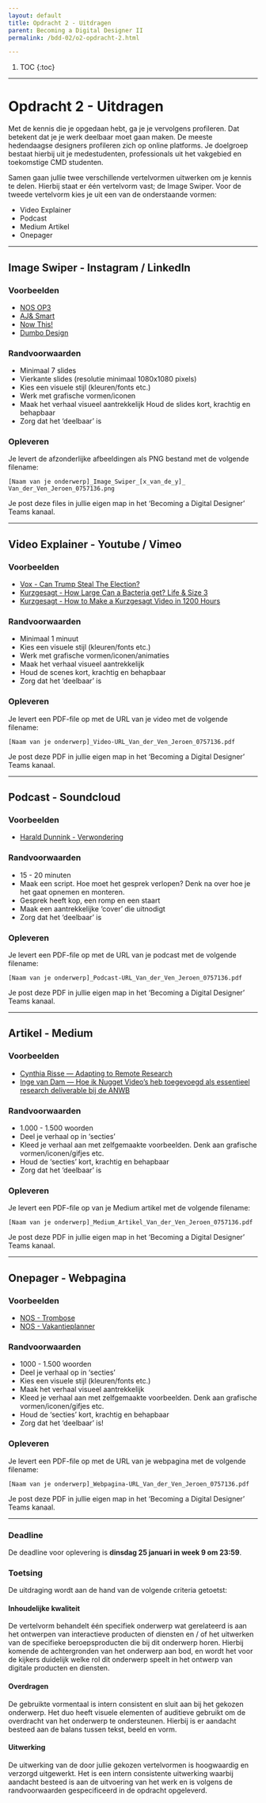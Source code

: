 ```yaml
---
layout: default
title: Opdracht 2 - Uitdragen
parent: Becoming a Digital Designer II
permalink: /bdd-02/o2-opdracht-2.html

---
```


1. TOC
{:toc}

---

# Opdracht 2 - Uitdragen

Met de kennis die je opgedaan hebt, ga je je vervolgens profileren. Dat betekent dat je je werk deelbaar moet gaan maken. De meeste hedendaagse designers profileren zich op online platforms. Je doelgroep bestaat hierbij uit je medestudenten, professionals uit het vakgebied en toekomstige CMD studenten.

Samen gaan jullie twee verschillende vertelvormen uitwerken om je kennis te delen. Hierbij staat er één vertelvorm vast; de Image Swiper. Voor de tweede vertelvorm kies je uit een van de onderstaande vormen:
- Video Explainer
- Podcast
- Medium Artikel
- Onepager

---

## Image Swiper - Instagram / LinkedIn

### Voorbeelden
- [NOS OP3](https://www.instagram.com/nosop3/)
- [AJ& Smart](https://www.instagram.com/ajsmartdesign/)
- [Now This!](https://www.instagram.com/nowthisnews/?hl=en)
- [Dumbo Design](https://www.instagram.com/dumbo.design/)

### Randvoorwaarden
- Minimaal 7 slides
- Vierkante slides (resolutie minimaal 1080x1080 pixels)
- Kies een visuele stijl (kleuren/fonts etc.)
- Werk met grafische vormen/iconen
- Maak het verhaal visueel aantrekkelijk Houd de slides kort, krachtig en behapbaar
- Zorg dat het ‘deelbaar’ is

### Opleveren 

Je levert de afzonderlijke afbeeldingen als PNG bestand met de volgende filename:

`[Naam van je onderwerp]_Image_Swiper_[x_van_de_y]_ Van_der_Ven_Jeroen_0757136.png`

Je post deze files in jullie eigen map in het ‘Becoming a Digital Designer’ Teams kanaal.

---

## Video Explainer - Youtube / Vimeo

### Voorbeelden
- [Vox - Can Trump Steal The Election?](https://www.youtube.com/watch?v=4Rnb0j-bNmM)
- [Kurzgesagt - How Large Can a Bacteria get? Life & Size 3](https://www.youtube.com/watch?v=E1KkQrFEl2I)
- [Kurzgesagt - How to Make a Kurzgesagt Video in 1200 Hours](https://www.youtube.com/watch?v=uFk0mgljtns)

### Randvoorwaarden
- Minimaal 1 minuut
- Kies een visuele stijl (kleuren/fonts etc.)
- Werk met grafische vormen/iconen/animaties
- Maak het verhaal visueel aantrekkelijk
- Houd de scenes kort, krachtig en behapbaar
- Zorg dat het ‘deelbaar’ is

### Opleveren 
Je levert een PDF-file op met de URL van je video met de volgende filename:

`[Naam van je onderwerp]_Video-URL_Van_der_Ven_Jeroen_0757136.pdf`

Je post deze PDF in jullie eigen map in het ‘Becoming a Digital Designer’ Teams kanaal.

---

## Podcast - Soundcloud 

### Voorbeelden
- [Harald Dunnink - Verwondering](https://www.verwondering.com/)

### Randvoorwaarden
- 15 - 20 minuten
- Maak een script. Hoe moet het gesprek verlopen? Denk na over hoe je het gaat opnemen en monteren.
- Gesprek heeft kop, een romp en een staart
- Maak een aantrekkelijke ‘cover’ die uitnodigt
- Zorg dat het ‘deelbaar’ is

### Opleveren 
Je levert een PDF-file op met de URL van je podcast met de volgende filename:

`[Naam van je onderwerp]_Podcast-URL_Van_der_Ven_Jeroen_0757136.pdf`

Je post deze PDF in jullie eigen map in het ‘Becoming a Digital Designer’ Teams kanaal.

---

## Artikel - Medium

### Voorbeelden
- [Cynthia Risse — Adapting to Remote Research](https://uxdesign.cc/adapting-to-remote-research-fa84b13bc9ab)
- [Inge van Dam — Hoe ik Nugget Video’s heb toegevoegd als essentieel research deliverable bij de ANWB](https://medium.com/@inge_75566/hoe-ik-nugget-videos-heb-toegevoegd-als-essenti%C3%ABle-research-deliverable-bij-de-anwb-8a6d864c2739)

### Randvoorwaarden
- 1.000 - 1.500 woorden
- Deel je verhaal op in ‘secties’
- Kleed je verhaal aan met zelfgemaakte voorbeelden. Denk aan grafische vormen/iconen/gifjes etc.
- Houd de ‘secties’ kort, krachtig en behapbaar
- Zorg dat het ‘deelbaar’ is

### Opleveren 
Je levert een PDF-file op van je Medium artikel met de volgende filename:

`[Naam van je onderwerp]_Medium_Artikel_Van_der_Ven_Jeroen_0757136.pdf`

Je post deze PDF in jullie eigen map in het ‘Becoming a Digital Designer’ Teams kanaal.

---

## Onepager - Webpagina

### Voorbeelden
- [NOS - Trombose](https://app.nos.nl/op3/scrollytell/#/trombose)
- [NOS - Vakantieplanner](https://app.nos.nl/op3/vakantieplanner/)

### Randvoorwaarden
- 1000 - 1.500 woorden
- Deel je verhaal op in ‘secties’
- Kies een visuele stijl (kleuren/fonts etc.)
- Maak het verhaal visueel aantrekkelijk
- Kleed je verhaal aan met zelfgemaakte voorbeelden. Denk aan grafische vormen/iconen/gifjes etc.
- Houd de ‘secties’ kort, krachtig en behapbaar
- Zorg dat het ‘deelbaar’ is!

### Opleveren 
Je levert een PDF-file op met de URL van je webpagina met de volgende filename:

`[Naam van je onderwerp]_Webpagina-URL_Van_der_Ven_Jeroen_0757136.pdf`

Je post deze PDF in jullie eigen map in het ‘Becoming a Digital Designer’ Teams kanaal.

---

### Deadline
De deadline voor oplevering is **dinsdag 25 januari in week 9 om 23:59**.

### Toetsing
De uitdraging wordt aan de hand van de volgende criteria getoetst: 

#### Inhoudelijke kwaliteit
De vertelvorm behandelt één specifiek onderwerp wat gerelateerd is aan het ontwerpen van interactieve producten of diensten en / of het uitwerken van de specifieke beroepsproducten die bij dit onderwerp horen. Hierbij komende de achtergronden van het onderwerp aan bod, en wordt het voor de kijkers duidelijk welke rol dit onderwerp speelt in het ontwerp van digitale producten en diensten.

#### Overdragen
De gebruikte vormentaal is intern consistent en sluit aan bij het gekozen onderwerp. Het duo heeft visuele elementen of auditieve gebruikt om de overdracht van het onderwerp te ondersteunen. Hierbij is er aandacht besteed aan de balans tussen tekst, beeld en vorm.

#### Uitwerking
De uitwerking van de door jullie gekozen vertelvormen is hoogwaardig en verzorgd uitgewerkt. Het is een intern consistente uitwerking waarbij aandacht besteed is aan de uitvoering van het werk en is volgens de randvoorwaarden gespecificeerd in de opdracht opgeleverd.
